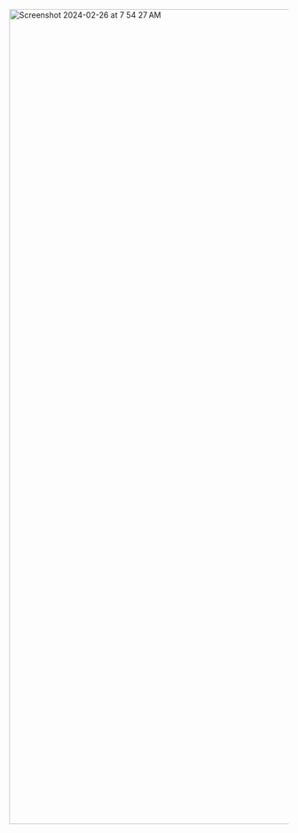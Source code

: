 <img width="1470" alt="Screenshot 2024-02-26 at 7 54 27 AM" src="https://github.com/avalbekov/First_work/assets/156763632/60ca57b1-b654-4113-a4da-e8a5632b5bb9">
